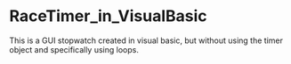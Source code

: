 # RaceTimer_in_VisualBasic
This is a GUI stopwatch created in visual basic, but without using the timer object and specifically using loops. 
